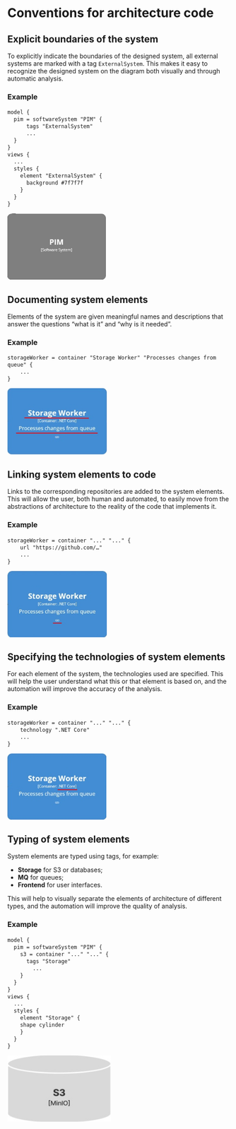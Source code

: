 # Conventions for architecture code

## Explicit boundaries of the system

To explicitly indicate the boundaries of the designed system, all external systems are marked with a tag `ExternalSystem`. This makes it easy to recognize the designed system  on the diagram both visually and through automatic analysis.

### Example

```
model {
  pim = softwareSystem "PIM" {
      tags "ExternalSystem"
      ...
  }
}
views {
  ...
  styles {
    element "ExternalSystem" {
      background #7f7f7f
    }
  }
}
```

<img src="assets/ExternalSystem.jpg" height="150">

## Documenting system elements

Elements of the system are given meaningful names and descriptions that answer the questions “what is it” and “why is it needed”.

### Example

```
storageWorker = container "Storage Worker" "Processes changes from queue" {
	...
}
```

<img src="assets/ElementDocumentation.jpg" height="150">

## Linking system elements to code

Links to the corresponding repositories are added to the system elements. This will allow the user, both human and automated, to easily move from the abstractions of architecture to the reality of the code that implements it.

### Example

```
storageWorker = container "..." "..." {
    url "https://github.com/…"
	...
}
```

<img src="assets/RepositoryLink.jpg" height="150">

## Specifying the technologies of system elements

For each element of the system, the technologies used are specified. This will help the user understand what this or that element is based on, and the automation will improve the accuracy of the analysis.

### Example

```
storageWorker = container "..." "..." {
    technology ".NET Core"
    ...
}
```

<img src="assets/ElementTechnology.jpg" height="150">

## Typing of system elements

System elements are typed using tags, for example:
- **Storage** for S3 or databases;
- **MQ** for queues;
- **Frontend** for user interfaces.

This will help to visually separate the elements of architecture of different types, and the automation will improve the quality of analysis.

### Example

```
model {
  pim = softwareSystem "PIM" {
    s3 = container "..." "..." {
      tags "Storage" 
        ...
    }
  }
}
views {
  ...
  styles {
    element "Storage" {
	shape cylinder
    }
  }
}
```

<img src="assets/ElementType.jpg" height="150">
